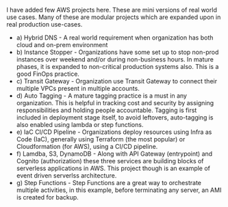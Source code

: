 I have added few AWS projects here. These are mini versions of real world use cases. Many of these are modular projects which are expanded upon in real production use-cases.

- a) Hybrid DNS - A real world requirement when organization has both cloud and on-prem environment
- b) Instance Stopper - Organizations have some set up to stop non-prod instances over weekend and/or during non-business hours. In mature phases, it is expanded to non-critical production systems also. This is a good FinOps practice.
- c) Transit Gateway - Organization use Transit Gateway to connect their multiple VPCs present in multiple accounts. 
- d) Auto Tagging - A mature tagging practice is a must in any organization. This is helpful in tracking cost and security by assigning responsibilities and holding people accountable. Tagging is first included in deployment stage itself, to avoid leftovers, auto-tagging is also enabled using lambda or step functions.
- e) IaC CI/CD Pipeline - Organizations deploy resources using Infra as Code (IaC), generally using Terraform (the most popular) or Cloudformation (for AWS), using a CI/CD pipeline.
- f) Lamdba, S3, DynamoDB - Along with API Gateway (entrypoint) and Cognito (authorization) these three services are building blocks of serverless applications in AWS. This project though is an example of event driven serverlss architecture.
- g) Step Functions - Step Functions are a great way to orchestrate multiple activities, in this example, before terminating any server, an AMI is created for backup. 
